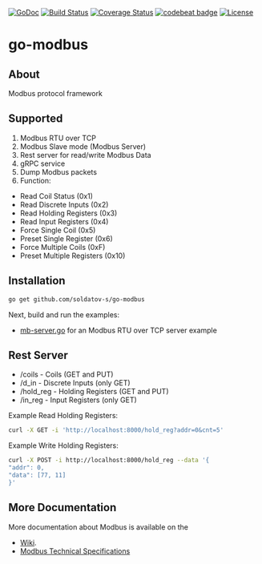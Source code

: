 [![GoDoc](https://godoc.org/github.com/golang/gddo?status.svg)](https://godoc.org/github.com/soldatov-s/go-modbus)
[![Build Status](https://travis-ci.org/soldatov-s/go-modbus.svg?branch=master)](https://travis-ci.org/soldatov-s/go-modbus)
[![Coverage Status](http://codecov.io/github/soldatov-s/go-modbus/coverage.svg?branch=master)](http://codecov.io/github/soldatov-s/go-modbus?branch=master)
[![codebeat badge](https://codebeat.co/badges/b671ecf0-3e82-4e48-b220-e369d0ced46c)](https://codebeat.co/projects/github-com-soldatov-s-go-modbus-master)
[![License](https://img.shields.io/badge/License-Apache%202.0-blue.svg)](https://opensource.org/licenses/Apache-2.0)
# go-modbus

## About
Modbus protocol framework

## Supported
 1. Modbus RTU over TCP
 2. Modbus Slave mode (Modbus Server)
 3. Rest server for read/write Modbus Data
 4. gRPC service
 5. Dump Modbus packets
 6. Function:  
 - Read Coil Status (0x1)
 - Read Discrete Inputs (0x2)
 - Read Holding Registers (0x3)
 - Read Input Registers (0x4)
 - Force Single Coil (0x5)
 - Preset Single Register (0x6)
 - Force Multiple Coils (0xF)
 - Preset Multiple Registers (0x10)

## Installation
```sh
go get github.com/soldatov-s/go-modbus
```
Next, build and run the examples:

 * [mb-server.go](mb-server/mb-server.go) for an Modbus RTU over TCP server example

## Rest Server
 - /coils - Coils (GET and PUT)
 - /d_in - Discrete Inputs (only GET)
 - /hold_reg - Holding Registers (GET and PUT)
 - /in_reg - Input Registers (only GET)

Example Read Holding Registers:
```sh
curl -X GET -i 'http://localhost:8000/hold_reg?addr=0&cnt=5'
```

Example Write Holding Registers:
```sh
curl -X POST -i http://localhost:8000/hold_reg --data '{
"addr": 0,
"data": [77, 11]
}'
```

## More Documentation

More documentation about Modbus is available on the
- [Wiki](https://en.wikipedia.org/wiki/Modbus).
- [Modbus Technical Specifications](http://www.modbus.org/specs.php)
